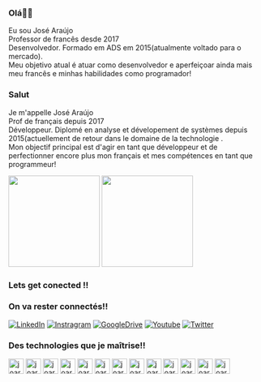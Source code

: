 ### Olá👨🏽
 Eu sou José Araújo<br> 
 Professor de francês desde 2017<br>
 Desenvolvedor. Formado em ADS em 2015(atualmente voltado para o mercado).<br>
 Meu objetivo atual é atuar como desenvolvedor e aperfeiçoar ainda mais meu francês e minhas habilidades como programador!

### Salut
 Je m'appelle José Araújo<br> 
 Prof de français depuis 2017<br>
 Développeur. Diplomé en analyse et dévelopement de systèmes depuis 2015(actuellement de retour dans le domaine de la technologie .<br>
 Mon objectif principal est d'agir en tant que développeur et de perfectionner encore plus mon français et mes compétences en tant que programmeur!

<div>
<img height="180em" src="https://github-readme-stats.vercel.app/api?username=joaraujotec&show_icons=true&theme=radical"/>
<img height="180em" src="https://github-readme-stats.vercel.app/api/top-langs/?username=joaraujotec&layout=compact&theme=tokyonight"/>

</div>

### Lets get conected !!
### On va rester connectés!!
[![LinkedIn](https://img.shields.io/badge/linkedin-%230077B5.svg?style=for-the-badge&logo=linkedin&logoColor=white)](https://www.linkedin.com/in/joseadamasceno)
[![Instragram](https://img.shields.io/badge/Instagram-%23E4405F.svg?style=for-the-badge&logo=Instagram&logoColor=white)](https://instagram.com/joaraujo85?igshid=YmMyMTA2M2Y=)
[![GoogleDrive](https://img.shields.io/badge/Google%20Drive-4285F4?style=for-the-badge&logo=googledrive&logoColor=white)](https://drive.google.com/drive/folders/1qZIdHwJPptVYmAFSABtcF95OeE5hVIkc?usp=sharing)
[![Youtube](https://img.shields.io/badge/YouTube-%23FF0000.svg?style=for-the-badge&logo=YouTube&logoColor=white)](https://www.youtube.com/c/FrancaisAvecJose)
[![Twitter](https://img.shields.io/badge/Twitter-%231DA1F2.svg?style=for-the-badge&logo=Twitter&logoColor=white)](https://twitter.com/JoseAraujoFr)
 
 ### Des technologies que je maîtrise!!
<div>

<img align="centeer" alt="joaraujotec-html" height="30" widht="40" src="https://img.shields.io/badge/HTML5-E34F26?style=for-the-badge&logo=html5&logoColor=white"/>
<img align="centeer" alt="joaraujotec-html" height="30" widht="40" src="https://img.shields.io/badge/CSS3-1572B6?style=for-the-badge&logo=css3&logoColor=white"/>
<img align="centeer" alt="joaraujotec-html" height="30" widht="40" src="https://img.shields.io/badge/JavaScript-F7DF1E?style=for-the-badge&logo=javascript&logoColor=black"/>
 <img align="centeer" alt="joaraujotec-html" height="30" widht="40" src="https://img.shields.io/badge/React-20232A?style=for-the-badge&logo=react&logoColor=61DAFB"/>
<img align="centeer" alt="joaraujotec-html" height="30" widht="40" src="https://img.shields.io/badge/Bootstrap-563D7C?style=for-the-badge&logo=bootstrap&logoColor=white"/>
<img align="centeer" alt="joaraujotec-html" height="30" widht="40" src="https://img.shields.io/badge/MySQL-00000F?style=for-the-badge&logo=mysql&logoColor=white"/>
<img align="centeer" alt="joaraujotec-html" height="30" widht="40" src="https://img.shields.io/badge/PHP-777BB4?style=for-the-badge&logo=php&logoColor=white"/>
<img align="centeer" alt="joaraujotec-html" height="30" widht="40" src="https://cdn.jsdelivr.net/gh/devicons/devicon/icons/figma/figma-original.svg"/>
<img align="centeer" alt="joaraujotec-html" height="30" widht="40" src="https://cdn.jsdelivr.net/gh/devicons/devicon/icons/photoshop/photoshop-plain.svg"/>
<img align="centeer" alt="joaraujotec-html" height="30" widht="40" src="https://cdn.jsdelivr.net/gh/devicons/devicon/icons/visualstudio/visualstudio-plain.svg"/>
<img align="centeer" alt="joaraujotec-html" height="30" widht="40" src="https://cdn.jsdelivr.net/gh/devicons/devicon/icons/wordpress/wordpress-original.svg"/>
<img align="centeer" alt="joaraujotec-html" height="30" widht="40" src="https://cdn.jsdelivr.net/gh/devicons/devicon/icons/codepen/codepen-plain.svg"/>
 <img align="centeer" alt="joaraujotec-html" height="30" widht="40" src="https://img.shields.io/badge/Microsoft_Office-D83B01?style=for-the-badge&logo=microsoft-office&logoColor=white"/>
 

</div>
